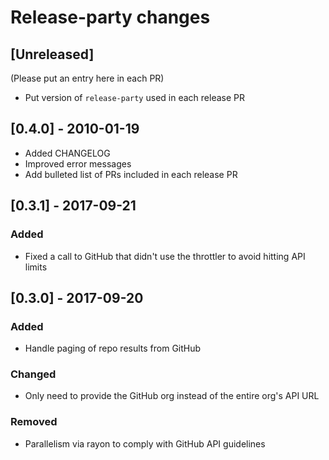 # Release-party changes

## [Unreleased]

(Please put an entry here in each PR)

- Put version of `release-party` used in each release PR

## [0.4.0] - 2010-01-19
- Added CHANGELOG
- Improved error messages
- Add bulleted list of PRs included in each release PR

## [0.3.1] - 2017-09-21

### Added
- Fixed a call to GitHub that didn't use the throttler to avoid hitting API limits

## [0.3.0] - 2017-09-20

### Added
- Handle paging of repo results from GitHub

### Changed
- Only need to provide the GitHub org instead of the entire org's API URL

### Removed
- Parallelism via rayon to comply with GitHub API guidelines